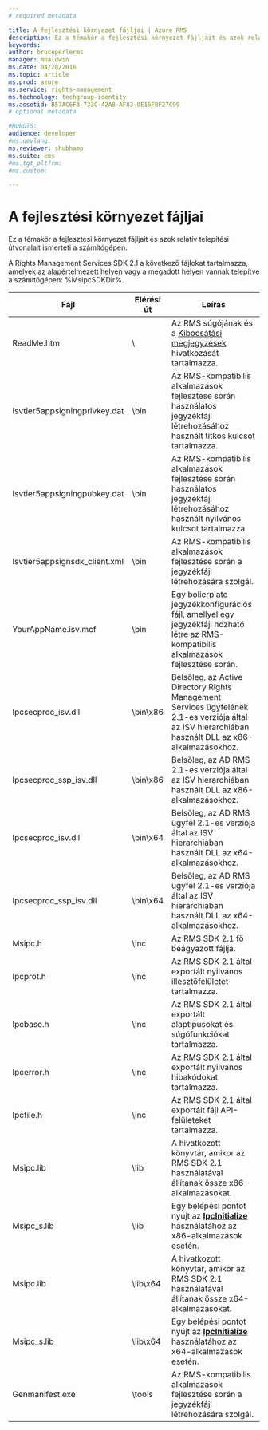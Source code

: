 ```yaml
---
# required metadata

title: A fejlesztési környezet fájljai | Azure RMS
description: Ez a témakör a fejlesztési környezet fájljait és azok relatív telepítési útvonalait ismerteti a számítógépen.
keywords:
author: bruceperlerms
manager: mbaldwin
ms.date: 04/28/2016
ms.topic: article
ms.prod: azure
ms.service: rights-management
ms.technology: techgroup-identity
ms.assetid: B57AC6F3-733C-42A8-AF83-0E15FBF27C99
# optional metadata

#ROBOTS:
audience: developer
#ms.devlang:
ms.reviewer: shubhamp
ms.suite: ems
#ms.tgt_pltfrm:
#ms.custom:

---
```


# A fejlesztési környezet fájljai

Ez a témakör a fejlesztési környezet fájljait és azok relatív telepítési útvonalait ismerteti a számítógépen.

A Rights Management Services SDK 2.1 a következő fájlokat tartalmazza, amelyek az alapértelmezett helyen vagy a megadott helyen vannak telepítve a számítógépen: %MsipcSDKDir%.

|Fájl|Elérési út|Leírás|
|----|----|-----------|
|ReadMe.htm| \ | Az RMS súgójának és a [Kibocsátási megjegyzések](release-notes-rtm.md) hivatkozását tartalmazza.|
|Isvtier5appsigningprivkey.dat|\bin|Az RMS-kompatibilis alkalmazások fejlesztése során használatos jegyzékfájl létrehozásához használt titkos kulcsot tartalmazza.|
|Isvtier5appsigningpubkey.dat|\bin|Az RMS-kompatibilis alkalmazások fejlesztése során használatos jegyzékfájl létrehozásához használt nyilvános kulcsot tartalmazza.|
|Isvtier5appsignsdk_client.xml|\bin|Az RMS-kompatibilis alkalmazások fejlesztése során a jegyzékfájl létrehozására szolgál.|
|YourAppName.isv.mcf|\bin|Egy bolierplate jegyzékkonfigurációs fájl, amellyel egy jegyzékfájl hozható létre az RMS-kompatibilis alkalmazások fejlesztése során.|
|Ipcsecproc_isv.dll|\bin\x86|Belsőleg, az Active Directory Rights Management Services ügyfelének 2.1-es verziója által az ISV hierarchiában használt DLL az x86-alkalmazásokhoz.|
|Ipcsecproc_ssp_isv.dll|\bin\x86|Belsőleg, az AD RMS 2.1-es verziója által az ISV hierarchiában használt DLL az x86-alkalmazásokhoz.|
|Ipcsecproc_isv.dll|\bin\x64|Belsőleg, az AD RMS ügyfél 2.1-es verziója által az ISV hierarchiában használt DLL az x64-alkalmazásokhoz.|
|Ipcsecproc_ssp_isv.dll|\bin\x64|Belsőleg, az AD RMS ügyfél 2.1-es verziója által az ISV hierarchiában használt DLL az x64-alkalmazásokhoz.|
|Msipc.h|\inc|Az RMS SDK 2.1 fő beágyazott fájlja.|
|Ipcprot.h|\inc|Az RMS SDK 2.1 által exportált nyilvános illesztőfelületet tartalmazza.|
|Ipcbase.h|\inc|Az RMS SDK 2.1 által exportált alaptípusokat és súgófunkciókat tartalmazza.|
|Ipcerror.h|\inc|Az RMS SDK 2.1 által exportált nyilvános hibakódokat tartalmazza.|
|Ipcfile.h|\inc|Az RMS SDK 2.1 által exportált fájl API-felületeket tartalmazza.|
|Msipc.lib|\lib|A hivatkozott könyvtár, amikor az RMS SDK 2.1 használatával állítanak össze x86-alkalmazásokat.|
|Msipc_s.lib|\lib|Egy belépési pontot nyújt az [<strong>IpcInitialize</strong>](/rights-management/sdk/2.1/api/win/functions#msipc_ipcinitialize) használatához az x86-alkalmazások esetén.|
|Msipc.lib|\lib\x64|A hivatkozott könyvtár, amikor az RMS SDK 2.1 használatával állítanak össze x64-alkalmazásokat.|
|Msipc_s.lib|\lib\x64|Egy belépési pontot nyújt az [<strong>IpcInitialize</strong>](/rights-management/sdk/2.1/api/win/functions#msipc_ipcinitialize) használatához az x64-alkalmazások esetén.|
|Genmanifest.exe|\tools|Az RMS-kompatibilis alkalmazások fejlesztése során a jegyzékfájl létrehozására szolgál.|
 

 

 


<!--HONumber=Apr16_HO4-->


